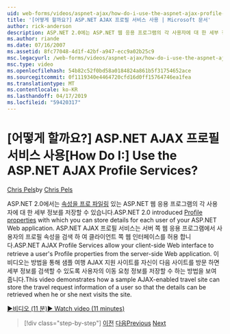 ```yaml
---
uid: web-forms/videos/aspnet-ajax/how-do-i-use-the-aspnet-ajax-profile-services
title: '[어떻게 할까요?] ASP.NET AJAX 프로필 서비스 사용 | Microsoft 문서'
author: rick-anderson
description: ASP.NET 2.0에는 ASP.NET 웹 응용 프로그램의 각 사용자에 대 한 세부 정보를 저장할 수 있는 프로필 속성이 도입 되었습니다. ASP.NET AJAX 프로필 서비스를 사용 하는 중...
ms.author: riande
ms.date: 07/16/2007
ms.assetid: 8fc77048-4d1f-42bf-a947-ecc9a02b25c9
msc.legacyurl: /web-forms/videos/aspnet-ajax/how-do-i-use-the-aspnet-ajax-profile-services
msc.type: video
ms.openlocfilehash: 54b82c52f0bd58a0184824a861b5f31754652ace
ms.sourcegitcommit: 0f1119340e4464720cfd16d0ff15764746ea1fea
ms.translationtype: MT
ms.contentlocale: ko-KR
ms.lasthandoff: 04/17/2019
ms.locfileid: "59420317"
---
```

# <a name="how-do-i-use-the-aspnet-ajax-profile-services"></a><span data-ttu-id="0e197-105">[어떻게 할까요?] ASP.NET AJAX 프로필 서비스 사용</span><span class="sxs-lookup"><span data-stu-id="0e197-105">[How Do I:] Use the ASP.NET AJAX Profile Services?</span></span>

<span data-ttu-id="0e197-106">[Chris Pels](https://twitter.com/chrispels)</span><span class="sxs-lookup"><span data-stu-id="0e197-106">by [Chris Pels](https://twitter.com/chrispels)</span></span>

<span data-ttu-id="0e197-107">ASP.NET 2.0에서는 [속성을 프로 파일링](https://msdn.microsoft.com/library/at64shx3.aspx) 있는 ASP.NET 웹 응용 프로그램의 각 사용자에 대 한 세부 정보를 저장할 수 있습니다.</span><span class="sxs-lookup"><span data-stu-id="0e197-107">ASP.NET 2.0 introduced [Profile properties](https://msdn.microsoft.com/library/at64shx3.aspx) with which you can store details for each user of your ASP.NET Web application.</span></span> <span data-ttu-id="0e197-108">ASP.NET AJAX 프로필 서비스는 서버 쪽 웹 응용 프로그램에서 사용자의 프로필 속성을 검색 하 여 클라이언트 쪽 웹 인터페이스를 허용 합니다.</span><span class="sxs-lookup"><span data-stu-id="0e197-108">ASP.NET AJAX Profile Services allow your client-side Web interface to retrieve a user's Profile properties from the server-side Web application.</span></span> <span data-ttu-id="0e197-109">이 비디오는 방법을 통해 샘플 여행 AJAX 지원 사이트를 자신이 다음 사이트를 방문 하면 세부 정보를 검색할 수 있도록 사용자의 이동 요청 정보를 저장할 수 하는 방법을 보여 줍니다.</span><span class="sxs-lookup"><span data-stu-id="0e197-109">This video demonstrates how a sample AJAX-enabled travel site can store the travel request information of a user so that the details can be retrieved when he or she next visits the site.</span></span>

[<span data-ttu-id="0e197-110">&#9654;비디오 (11 분)</span><span class="sxs-lookup"><span data-stu-id="0e197-110">&#9654; Watch video (11 minutes)</span></span>](https://channel9.msdn.com/Blogs/ASP-NET-Site-Videos/how-do-i-use-the-aspnet-ajax-profile-services)

> [!div class="step-by-step"]
> <span data-ttu-id="0e197-111">[이전](how-do-i-use-other-javascript-user-interface-libraries-with-aspnet-ajax.md)
> [다음](how-do-i-debug-aspnet-ajax-applications-using-visual-studio-2005.md)</span><span class="sxs-lookup"><span data-stu-id="0e197-111">[Previous](how-do-i-use-other-javascript-user-interface-libraries-with-aspnet-ajax.md)
[Next](how-do-i-debug-aspnet-ajax-applications-using-visual-studio-2005.md)</span></span>
